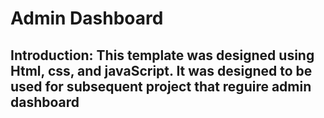 # Admin Dashboard

## Introduction: This template was designed using Html, css, and javaScript. It was designed to be used for subsequent project that reguire admin dashboard

